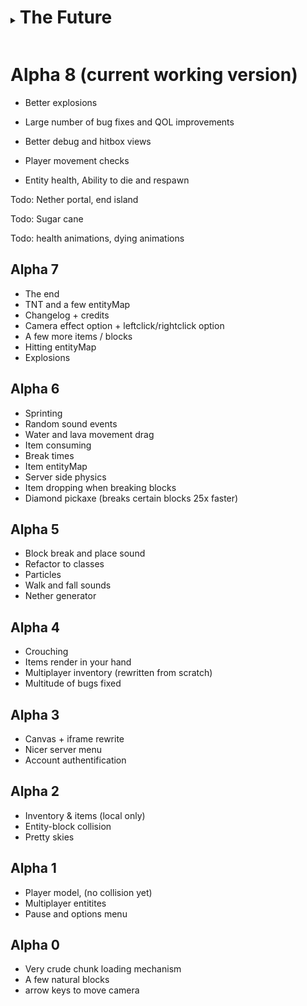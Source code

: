 <details> <summary> <h1 style="display:inline-block"> The Future </h1> </summary>

## Alpha 9

Todo: chests

Todo: animated textures (water + lava)

Todo: water + lava cut textures for surface (and flowing variants)

</details>

# Alpha 8 (current working version)

- Better explosions

- Large number of bug fixes and QOL improvements

- Better debug and hitbox views

- Player movement checks

- Entity health, Ability to die and respawn

Todo: Nether portal, end island

Todo: Sugar cane

Todo: health animations, dying animations

## Alpha 7

- The end
- TNT and a few entityMap
- Changelog + credits
- Camera effect option + leftclick/rightclick option
- A few more items / blocks
- Hitting entityMap
- Explosions

## Alpha 6

- Sprinting
- Random sound events
- Water and lava movement drag
- Item consuming
- Break times
- Item entityMap
- Server side physics
- Item dropping when breaking blocks
- Diamond pickaxe (breaks certain blocks 25x faster)

## Alpha 5

- Block break and place sound
- Refactor to classes
- Particles
- Walk and fall sounds
- Nether generator

## Alpha 4

- Crouching
- Items render in your hand
- Multiplayer inventory (rewritten from scratch)
- Multitude of bugs fixed

## Alpha 3

- Canvas + iframe rewrite
- Nicer server menu
- Account authentification

## Alpha 2

- Inventory & items (local only)
- Entity-block collision
- Pretty skies

## Alpha 1

- Player model, (no collision yet)
- Multiplayer entitites
- Pause and options menu

## Alpha 0

- Very crude chunk loading mechanism
- A few natural blocks
- arrow keys to move camera